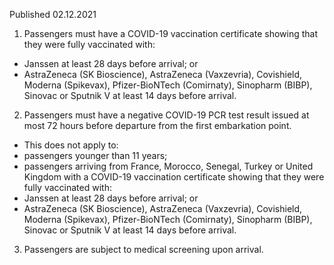 Published 02.12.2021
1. Passengers must have a COVID-19 vaccination certificate showing that they were fully vaccinated with:
- Janssen at least 28 days before arrival; or
- AstraZeneca (SK Bioscience), AstraZeneca (Vaxzevria), Covishield, Moderna (Spikevax), Pfizer-BioNTech (Comirnaty), Sinopharm (BIBP), Sinovac or Sputnik V at least 14 days before arrival.
2. Passengers must have a negative COVID-19 PCR test result issued at most 72 hours before departure from the first embarkation point.
- This does not apply to:
- passengers younger than 11 years;
- passengers arriving from France, Morocco, Senegal, Turkey or United Kingdom with a COVID-19 vaccination certificate showing that they were fully vaccinated with:
- Janssen at least 28 days before arrival; or
- AstraZeneca (SK Bioscience), AstraZeneca (Vaxzevria), Covishield, Moderna (Spikevax), Pfizer-BioNTech (Comirnaty), Sinopharm (BIBP), Sinovac or Sputnik V at least 14 days before arrival.
3. Passengers are subject to medical screening upon arrival.